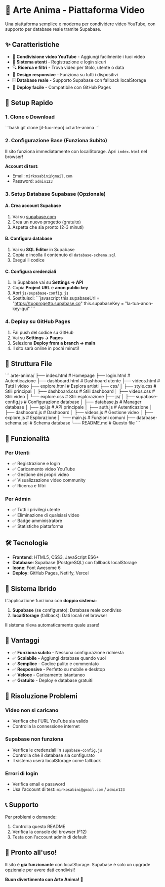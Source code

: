 # 🎨 Arte Anima - Piattaforma Video

Una piattaforma semplice e moderna per condividere video YouTube, con supporto per database reale tramite Supabase.

## ✨ Caratteristiche

- 🎥 **Condivisione video YouTube** - Aggiungi facilmente i tuoi video
- 👥 **Sistema utenti** - Registrazione e login sicuri
- 🔍 **Ricerca e filtri** - Trova video per titolo, utente o data
- 📱 **Design responsive** - Funziona su tutti i dispositivi
- 🗄️ **Database reale** - Supporto Supabase con fallback localStorage
- 🚀 **Deploy facile** - Compatibile con GitHub Pages

## 🚀 Setup Rapido

### 1. Clone o Download
\`\`\`bash
git clone [il-tuo-repo]
cd arte-anima
\`\`\`

### 2. Configurazione Base (Funziona Subito)
Il sito funziona immediatamente con localStorage. Apri `index.html` nel browser!

**Account di test:**
- Email: `mirkosabini@gmail.com`
- Password: `admin123`

### 3. Setup Database Supabase (Opzionale)

#### A. Crea account Supabase
1. Vai su [supabase.com](https://supabase.com)
2. Crea un nuovo progetto (gratuito)
3. Aspetta che sia pronto (2-3 minuti)

#### B. Configura database
1. Vai su **SQL Editor** in Supabase
2. Copia e incolla il contenuto di `database-schema.sql`
3. Esegui il codice

#### C. Configura credenziali
1. In Supabase vai su **Settings → API**
2. Copia **Project URL** e **anon public key**
3. Apri `js/supabase-config.js`
4. Sostituisci:
\`\`\`javascript
this.supabaseUrl = "https://tuoprogetto.supabase.co"
this.supabaseKey = "la-tua-anon-key-qui"
\`\`\`

### 4. Deploy su GitHub Pages
1. Fai push del codice su GitHub
2. Vai su **Settings → Pages**
3. Seleziona **Deploy from a branch → main**
4. Il sito sarà online in pochi minuti!

## 📁 Struttura File

\`\`\`
arte-anima/
├── index.html              # Homepage
├── login.html              # Autenticazione
├── dashboard.html           # Dashboard utente
├── videos.html             # Tutti i video
├── explore.html            # Esplora artisti
├── css/
│   ├── style.css           # Stili principali
│   ├── dashboard.css       # Stili dashboard
│   ├── videos.css          # Stili video
│   └── explore.css         # Stili esplorazione
├── js/
│   ├── supabase-config.js  # Configurazione database
│   ├── database.js         # Manager database
│   ├── api.js              # API principale
│   ├── auth.js             # Autenticazione
│   ├── dashboard.js        # Dashboard
│   ├── videos.js           # Gestione video
│   ├── explore.js          # Esplorazione
│   └── main.js             # Funzioni comuni
├── database-schema.sql     # Schema database
└── README.md              # Questo file
\`\`\`

## 🔧 Funzionalità

### Per Utenti
- ✅ Registrazione e login
- ✅ Caricamento video YouTube
- ✅ Gestione dei propri video
- ✅ Visualizzazione video community
- ✅ Ricerca e filtri

### Per Admin
- ✅ Tutti i privilegi utente
- ✅ Eliminazione di qualsiasi video
- ✅ Badge amministratore
- ✅ Statistiche piattaforma

## 🛠️ Tecnologie

- **Frontend**: HTML5, CSS3, JavaScript ES6+
- **Database**: Supabase (PostgreSQL) con fallback localStorage
- **Icone**: Font Awesome 6
- **Deploy**: GitHub Pages, Netlify, Vercel

## 🔄 Sistema Ibrido

L'applicazione funziona con **doppio sistema**:

1. **Supabase** (se configurato): Database reale condiviso
2. **localStorage** (fallback): Dati locali nel browser

Il sistema rileva automaticamente quale usare!

## 🎯 Vantaggi

- ✅ **Funziona subito** - Nessuna configurazione richiesta
- ✅ **Scalabile** - Aggiungi database quando vuoi
- ✅ **Semplice** - Codice pulito e commentato
- ✅ **Responsive** - Perfetto su mobile e desktop
- ✅ **Veloce** - Caricamento istantaneo
- ✅ **Gratuito** - Deploy e database gratuiti

## 🐛 Risoluzione Problemi

### Video non si caricano
- Verifica che l'URL YouTube sia valido
- Controlla la connessione internet

### Supabase non funziona
- Verifica le credenziali in `supabase-config.js`
- Controlla che il database sia configurato
- Il sistema userà localStorage come fallback

### Errori di login
- Verifica email e password
- Usa l'account di test: `mirkosabini@gmail.com` / `admin123`

## 📞 Supporto

Per problemi o domande:
1. Controlla questo README
2. Verifica la console del browser (F12)
3. Testa con l'account admin di default

## 🎉 Pronto all'uso!

Il sito è **già funzionante** con localStorage. Supabase è solo un upgrade opzionale per avere dati condivisi!

**Buon divertimento con Arte Anima! 🎨**
